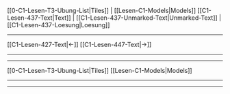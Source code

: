    [[0-C1-Lesen-T3-Ubung-List|Tiles]] | [[Lesen-C1-Models|Models]]
   [[C1-Lesen-437-Text|Text]]  | [[C1-Lesen-437-Unmarked-Text|Unmarked-Text]] | [[C1-Lesen-437-Loesung|Loesung]]

---

[[C1-Lesen-427-Text|←]]         [[C1-Lesen-447-Text|→]]

---
---

[[0-C1-Lesen-T3-Ubung-List|Tiles]]
[[Lesen-C1-Models|Models]]

---
---
